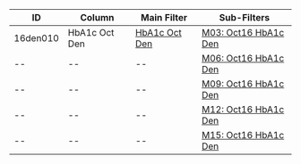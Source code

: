 ID | Column | Main Filter | Sub-Filters | 
-- | ------ | -------| -----------|
16den010| HbA1c Oct Den | [HbA1c Oct Den](https://github.com/Edward-Yao31/Salud-Y-Vida-Report/blob/master/main-filters/den/HbA1c%20Oct%20Den) | [M03: Oct16 HbA1c Den](https://github.com/Edward-Yao31/Salud-Y-Vida-Report/blob/master/sub-filters/den/M03:%20Oct16%20HbA1c%20Den)
-- | --| --|[M06: Oct16 HbA1c Den](https://github.com/Edward-Yao31/Salud-Y-Vida-Report/blob/master/sub-filters/den/M06:%20Oct16%20HbA1c%20Den)|
-- | --| --|[M09: Oct16 HbA1c Den](https://github.com/Edward-Yao31/Salud-Y-Vida-Report/blob/master/sub-filters/den/M09:%20Oct16%20HbA1c%20Den)|
-- | --| --|[M12: Oct16 HbA1c Den](https://github.com/Edward-Yao31/Salud-Y-Vida-Report/blob/master/sub-filters/den/M12:%20Oct16%20HbA1c%20Den)|
-- | --| --|[M15: Oct16 HbA1c Den](https://github.com/Edward-Yao31/Salud-Y-Vida-Report/blob/master/sub-filters/den/M15:%20Oct16%20HbA1c%20Den)|
